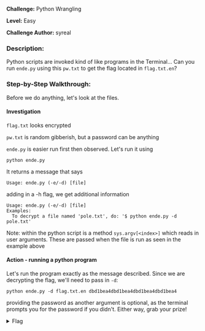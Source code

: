 **Challenge:** Python Wrangling

**Level:** Easy

**Challenge Author:** syreal

### Description: 
Python scripts are invoked kind of like programs in the Terminal... Can you run `ende.py` using this `pw.txt` to get the flag located in `flag.txt.en`?

### Step-by-Step Walkthrough:
Before we do anything, let's look at the files. 

#### Investigation
`flag.txt` looks encrypted

`pw.txt` is random gibberish, but a password can be anything

`ende.py` is easier run first then observed. Let's run it using

`python ende.py`

It returns a message that says

`Usage: ende.py (-e/-d) [file]`

adding in a -h flag, we get additional information

```
Usage: ende.py (-e/-d) [file]
Examples:
  To decrypt a file named 'pole.txt', do: '$ python ende.py -d pole.txt'
```

Note: within the python script is a method `sys.argv[<index>]` which reads in user arguments. These are passed when the file is run as seen in the example above

#### Action - running a python program
Let's run the program exactly as the message described. Since we are decrypting the flag, we'll need to pass in `-d`:

`python ende.py -d flag.txt.en dbd1bea4dbd1bea4dbd1bea4dbd1bea4`

providing the password as another argument is optional, as the terminal prompts you for the password if you didn't. Either way, grab your prize!


<details><summary>Flag</summary>
    <pre>
    
    </pre>
   </details>
